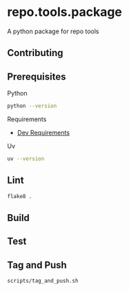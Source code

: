 # repo.tools.package

A python package for repo tools

## Contributing

## Prerequisites

Python

```bash
python --version
```

Requirements

- [Dev Requirements](.devcontainer/requirements.txt)

Uv

```bash
uv --version
```

## Lint

```bash
flake8 .
```

## Build

## Test

## Tag and Push

```bash
scripts/tag_and_push.sh
```
